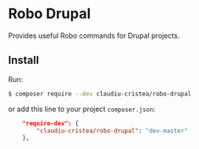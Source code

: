 # Robo Drupal

Provides useful Robo commands for Drupal projects.

## Install

Run:

```bash
$ composer require --dev claudiu-cristea/robo-drupal
```

or add this line to your project `composer.json`:

```json
    "require-dev": {
        "claudiu-cristea/robo-drupal": "dev-master"
    },
```
